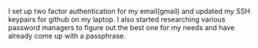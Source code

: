 I set up two factor authentication for my email(gmail) and updated my SSH keypairs for github on my laptop. I also started researching various password managers to figure out the best one for my needs and have already come up with a passphrase.